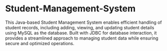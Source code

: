 # Student-Management-System
This Java-based Student Management System enables efficient handling of student records, including adding, viewing, and updating student details using MySQL as the database. Built with JDBC for database interaction, it provides a streamlined approach to managing student data while ensuring secure and optimized operations.
